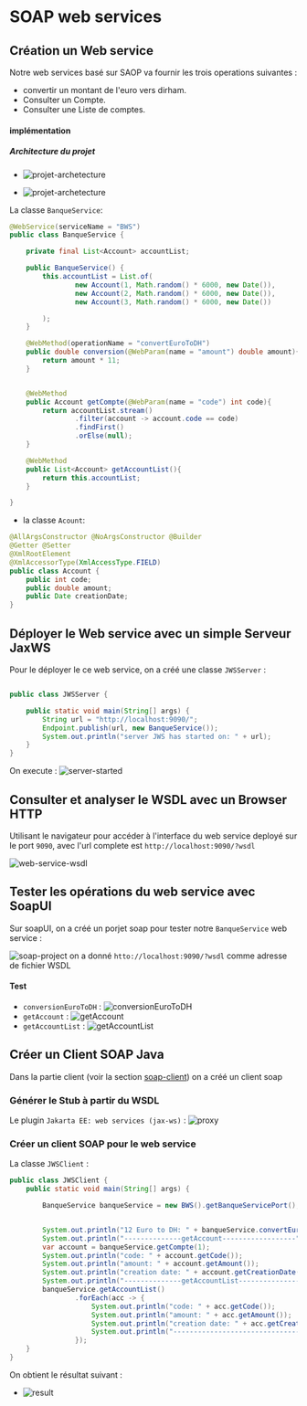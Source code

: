 
# SOAP web services

## Création un Web service

Notre web services basé sur SAOP va fournir les trois operations suivantes :
   - convertir un montant de l'euro vers dirham.
   - Consulter un Compte.
   - Consulter une Liste de comptes.

#### implémentation

##### Architecture du projet

* ![projet-archetecture](./images/project-struct.png)


* ![projet-archetecture](./images/project-struct-complete.png)


La classe `BanqueService`:

```java
@WebService(serviceName = "BWS")
public class BanqueService {

    private final List<Account> accountList;

    public BanqueService() {
        this.accountList = List.of(
                new Account(1, Math.random() * 6000, new Date()),
                new Account(2, Math.random() * 6000, new Date()),
                new Account(3, Math.random() * 6000, new Date())

        );
    }

    @WebMethod(operationName = "convertEuroToDH")
    public double conversion(@WebParam(name = "amount") double amount){
        return amount * 11;
    }


    @WebMethod
    public Account getCompte(@WebParam(name = "code") int code){
        return accountList.stream()
                .filter(account -> account.code == code)
                .findFirst()
                .orElse(null);
    }

    @WebMethod
    public List<Account> getAccountList(){
        return this.accountList;
    }

}

```

* la classe `Acount`:
```java
@AllArgsConstructor @NoArgsConstructor @Builder
@Getter @Setter
@XmlRootElement
@XmlAccessorType(XmlAccessType.FIELD)
public class Account {
    public int code;
    public double amount;
    public Date creationDate;
}
```

## Déployer le Web service avec un simple Serveur JaxWS

Pour le déployer le ce web service, on a créé une classe `JWSServer` :

```java

public class JWSServer {

    public static void main(String[] args) {
        String url = "http://localhost:9090/";
        Endpoint.publish(url, new BanqueService());
        System.out.println("server JWS has started on: " + url);
    }
}
```
On execute : 
![server-started](./images/server.png)


## Consulter et analyser le WSDL avec un Browser HTTP

Utilisant le navigateur pour accéder à l'interface du web service 
deployé sur le port `9090`, avec l'url complete est `http://localhost:9090/?wsdl`

![web-service-wsdl](./images/wsdl.png)

## Tester les opérations du web service avec SoapUI

Sur soapUI, on a créé un porjet soap pour tester notre `BanqueService` web service :

![soap-project](./images/soap-ui.png)
on a donné `htto://localhost:9090/?wsdl` comme adresse de fichier WSDL 

#### Test

* `conversionEuroToDH` :
![conversionEuroToDH](./images/test-convertEurotoDH.png)
* `getAccount` :
![getAccount](./images/test-getAccountBYId.png)
* `getAccountList` :
![getAccountList](./images/getAccountList.png)

## Créer un Client SOAP Java
Dans la partie client (voir la section [soap-client](#architecture-du-projet))
on a créé un client soap

### Générer le Stub à partir du WSDL

Le plugin `Jakarta EE: web services (jax-ws)` :
![proxy](./images/proxy.png)

### Créer un client SOAP pour le web service

La classe `JWSClient` :
```java
public class JWSClient {
    public static void main(String[] args) {

        BanqueService banqueService = new BWS().getBanqueServicePort();


        System.out.println("12 Euro to DH: " + banqueService.convertEuroToDH(12));
        System.out.println("--------------getAccount------------------");
        var account = banqueService.getCompte(1);
        System.out.println("code: " + account.getCode());
        System.out.println("amount: " + account.getAmount());
        System.out.println("creation date: " + account.getCreationDate());
        System.out.println("--------------getAccountList------------------");
        banqueService.getAccountList()
                .forEach(acc -> {
                    System.out.println("code: " + acc.getCode());
                    System.out.println("amount: " + acc.getAmount());
                    System.out.println("creation date: " + acc.getCreationDate());
                    System.out.println("---------------------------------");
                });
    }
}
```

On obtient le résultat suivant :
* ![result](./images/results.png)
